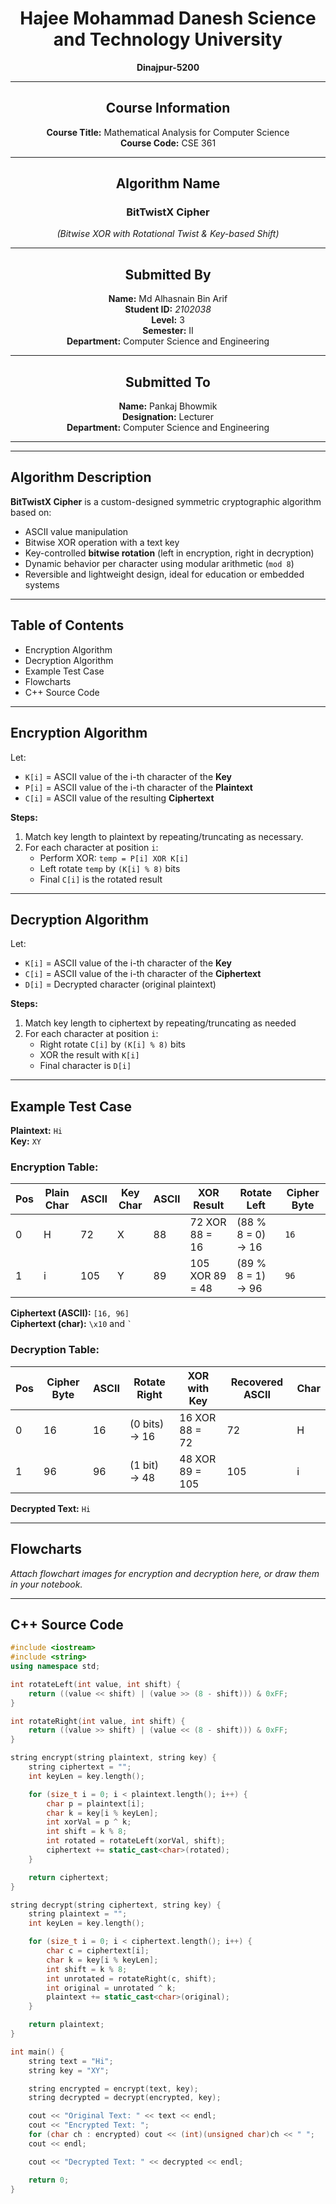 <div align="center">

# Hajee Mohammad Danesh Science and Technology University  
**Dinajpur-5200**

---

##  Course Information  
**Course Title:** Mathematical Analysis for Computer Science  
**Course Code:** CSE 361

---

##  Algorithm Name  
### BitTwistX Cipher  
*(Bitwise XOR with Rotational Twist & Key-based Shift)*

---

##  Submitted By  
**Name:** Md Alhasnain Bin Arif  
**Student ID:** *2102038*  
**Level:** 3  
**Semester:** II  
**Department:** Computer Science and Engineering

---

##  Submitted To  
**Name:** Pankaj Bhowmik  
**Designation:** Lecturer  
**Department:** Computer Science and Engineering

---

</div>

---

##  Algorithm Description  
**BitTwistX Cipher** is a custom-designed symmetric cryptographic algorithm based on:

- ASCII value manipulation  
- Bitwise XOR operation with a text key  
- Key-controlled **bitwise rotation** (left in encryption, right in decryption)  
- Dynamic behavior per character using modular arithmetic (`mod 8`)  
- Reversible and lightweight design, ideal for education or embedded systems

---

##  Table of Contents
-  Encryption Algorithm  
-  Decryption Algorithm  
-  Example Test Case  
-  Flowcharts  
-  C++ Source Code

---

##  Encryption Algorithm

Let:  
- `K[i]` = ASCII value of the i-th character of the **Key**  
- `P[i]` = ASCII value of the i-th character of the **Plaintext**  
- `C[i]` = ASCII value of the resulting **Ciphertext**

**Steps:**  
1. Match key length to plaintext by repeating/truncating as necessary.  
2. For each character at position `i`:  
   - Perform XOR: `temp = P[i] XOR K[i]`  
   - Left rotate `temp` by `(K[i] % 8)` bits  
   - Final `C[i]` is the rotated result

---

##  Decryption Algorithm

Let:  
- `K[i]` = ASCII value of the i-th character of the **Key**  
- `C[i]` = ASCII value of the i-th character of the **Ciphertext**  
- `D[i]` = Decrypted character (original plaintext)

**Steps:**  
1. Match key length to ciphertext by repeating/truncating as needed  
2. For each character at position `i`:  
   - Right rotate `C[i]` by `(K[i] % 8)` bits  
   - XOR the result with `K[i]`  
   - Final character is `D[i]`

---

##  Example Test Case

**Plaintext:** `Hi`  
**Key:** `XY`

### Encryption Table:

| Pos | Plain Char | ASCII | Key Char | ASCII | XOR Result | Rotate Left | Cipher Byte |
|-----|------------|--------|----------|--------|-------------|---------------|---------------|
|  0  | H          | 72     | X        | 88     | 72 XOR 88 = 16 | (88 % 8 = 0) → 16 | `16` |
|  1  | i          | 105    | Y        | 89     | 105 XOR 89 = 48 | (89 % 8 = 1) → 96 | `96` |

**Ciphertext (ASCII):** `[16, 96]`  
**Ciphertext (char):** `\x10` and `` ` ``

### Decryption Table:

| Pos | Cipher Byte | ASCII | Rotate Right | XOR with Key | Recovered ASCII | Char |
|-----|--------------|--------|----------------|----------------|------------------|------|
|  0  | 16           | 16     | (0 bits) → 16   | 16 XOR 88 = 72 | 72               | H    |
|  1  | 96           | 96     | (1 bit) → 48    | 48 XOR 89 = 105 | 105              | i    |

**Decrypted Text:** `Hi`

---

##  Flowcharts

*Attach flowchart images for encryption and decryption here, or draw them in your notebook.*

---

##  C++ Source Code

```cpp
#include <iostream>
#include <string>
using namespace std;

int rotateLeft(int value, int shift) {
    return ((value << shift) | (value >> (8 - shift))) & 0xFF;
}

int rotateRight(int value, int shift) {
    return ((value >> shift) | (value << (8 - shift))) & 0xFF;
}

string encrypt(string plaintext, string key) {
    string ciphertext = "";
    int keyLen = key.length();

    for (size_t i = 0; i < plaintext.length(); i++) {
        char p = plaintext[i];
        char k = key[i % keyLen];
        int xorVal = p ^ k;
        int shift = k % 8;
        int rotated = rotateLeft(xorVal, shift);
        ciphertext += static_cast<char>(rotated);
    }

    return ciphertext;
}

string decrypt(string ciphertext, string key) {
    string plaintext = "";
    int keyLen = key.length();

    for (size_t i = 0; i < ciphertext.length(); i++) {
        char c = ciphertext[i];
        char k = key[i % keyLen];
        int shift = k % 8;
        int unrotated = rotateRight(c, shift);
        int original = unrotated ^ k;
        plaintext += static_cast<char>(original);
    }

    return plaintext;
}

int main() {
    string text = "Hi";
    string key = "XY";

    string encrypted = encrypt(text, key);
    string decrypted = decrypt(encrypted, key);

    cout << "Original Text: " << text << endl;
    cout << "Encrypted Text: ";
    for (char ch : encrypted) cout << (int)(unsigned char)ch << " ";
    cout << endl;

    cout << "Decrypted Text: " << decrypted << endl;

    return 0;
}
